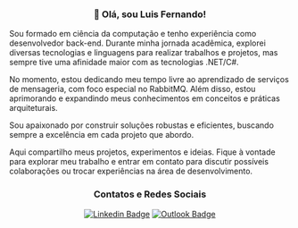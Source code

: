 <h3 align="center">👋 Olá, sou Luis Fernando!</h3>

  Sou formado em ciência da computação e tenho experiência como desenvolvedor back-end. Durante minha jornada acadêmica, explorei diversas tecnologias e linguagens para realizar trabalhos e projetos, mas sempre tive uma afinidade maior com as tecnologias .NET/C#.

No momento, estou dedicando meu tempo livre ao aprendizado de serviços de mensageria, com foco especial no RabbitMQ. Além disso, estou aprimorando e expandindo meus conhecimentos em conceitos e práticas arquiteturais.

Sou apaixonado por construir soluções robustas e eficientes, buscando sempre a excelência em cada projeto que abordo.

Aqui compartilho meus projetos, experimentos e ideias. Fique à vontade para explorar meu trabalho e entrar em contato para discutir possíveis colaborações ou trocar experiências na área de desenvolvimento.

<h3 align="center"> Contatos e Redes Sociais</h3>
<div align="center">
  
[![Linkedin Badge](https://img.shields.io/badge/-LinkedIn-blue?style=flat-square&logo=Linkedin&logoColor=white&link=https://www.linkedin.com/in/luisfernandogois/)](https://www.linkedin.com/in/luisfernandogois/)
[![Outlook Badge](https://img.shields.io/badge/email--000?style=social&logo=microsoft-outlook&logoColor=0078d4&link=mailto:luisz.dantass@hotmail.com)](mailto:luisz.dantass@hotmail.com)
</div>
